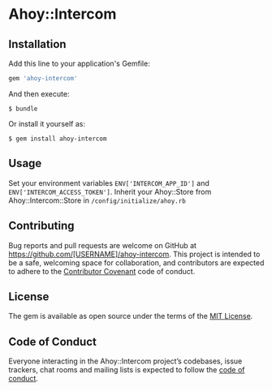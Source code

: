 # Ahoy::Intercom

## Installation

Add this line to your application's Gemfile:

```ruby
gem 'ahoy-intercom'
```

And then execute:

    $ bundle

Or install it yourself as:

    $ gem install ahoy-intercom

## Usage

Set your environment variables `ENV['INTERCOM_APP_ID']` and `ENV['INTERCOM_ACCESS_TOKEN']`.
Inherit your Ahoy::Store from Ahoy::Intercom::Store in `/config/initialize/ahoy.rb`

## Contributing

Bug reports and pull requests are welcome on GitHub at https://github.com/[USERNAME]/ahoy-intercom. This project is intended to be a safe, welcoming space for collaboration, and contributors are expected to adhere to the [Contributor Covenant](http://contributor-covenant.org) code of conduct.

## License

The gem is available as open source under the terms of the [MIT License](http://opensource.org/licenses/MIT).

## Code of Conduct

Everyone interacting in the Ahoy::Intercom project’s codebases, issue trackers, chat rooms and mailing lists is expected to follow the [code of conduct](https://github.com/[USERNAME]/ahoy-intercom/blob/master/CODE_OF_CONDUCT.md).
